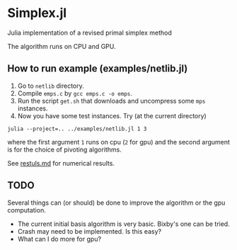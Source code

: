 # Simplex.jl
Julia implementation of a revised primal simplex method

The algorithm runs on CPU and GPU.

## How to run example (examples/netlib.jl)

1. Go to `netlib` directory.
1. Compile `emps.c` by `gcc emps.c -o emps`.
1. Run the script `get.sh` that downloads and uncompress some `mps` instances.
1. Now you have some test instances. Try (at the current directory)
```
julia --project=.. ../examples/netlib.jl 1 3
```
where the first argument `1` runs on cpu (`2` for gpu) and the second argument is for the choice of pivoting algorithms.

See [restuls.md](./examples/results.md) for numerical results.

## TODO

Several things can (or should) be done to improve the algorithm or the gpu computation.

- The current initial basis algorithm is very basic. Bixby's one can be tried.
- Crash may need to be implemented. Is this easy?
- What can I do more for gpu?
